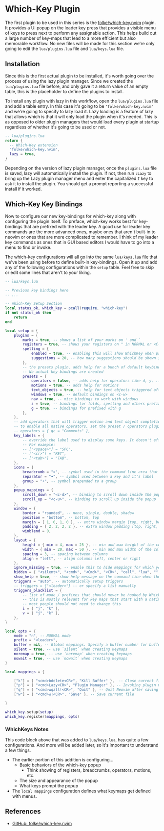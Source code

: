 # Which-Key Plugin

The first plugin to be used in this series is the
[folke/which-key.nvim][which-key-gh] plugin.
It provides a UI popup on the leader key press that
provides a visible menu of keys to press next to
perform any assignable action.
This helps build out a large number of key-maps that
lead to a more efficient but also memorable workflow.
No new files will be made for this section we're only going to
edit the `lua/plugins.lua` file and `lua/keys.lua` file.

## Installation

Since this is the first actual plugin to be installed,
it's worth going over the process of using the lazy plugin manager.
Since we created the `lua/plugins.lua` file before,
and only gave it a return value of an empty table,
this is the placeholder to define the plugins to install.

To install any plugin with lazy in this workflow,
open the `lua/plugins.lua` file and
add a table entry.
In this case it's going to be `"folke/which-key.nvim"` and
we're going to specify to lazy load it.
Lazy loading is a feature of lazy that allows which is that
it will only load the plugin when it's needed.
This is as opposed to older plugin managers that would load every
plugin at startup regardless of whether it's going to be used or not.

```lua
-- lua/plugins.lua
return {
  -- Which-Key extension
  "folke/which-key.nvim",
  lazy = true,
}
```

Depending on the version of lazy plugin manager,
once the `plugins.lua` file is saved,
lazy will automatically install the plugin.
If not,
then run `:Lazy` to bring up the Lazy plugin manager menu and
enter the capitalized `I` key to ask it to install the plugin.
You should get a prompt reporting a successful install if it worked.

## Which-Key Key Bindings

Now to configure our new key-bindings for which-key along with
configuring the plugin itself.
To preface, which-key works best for key-bindings that are
prefixed with the leader key.
A good use for leader key commands are the more advanced ones,
maybe ones that aren't built-in to neovim or
ones that are more complicated to remember.
I think of my leader key commands as ones that in GUI based editors I would
have to go into a menu to find or invoke.

The which-key configurations will all go into
the same `lua/keys.lua` file that we've been using before to
define built-in key-bindings.
Open it up and add any of the following configurations within the `setup` table.
Feel free to skip or edit some lines that aren't to your liking.

```lua
-- lua/keys.lua

-- Previous key bindings here
-- ...

-- Which-Key Setup Section
local status_ok, which_key = pcall(require, "which-key")
if not status_ok then
    return
end

local setup = {
    plugins = {
        marks = true, -- shows a list of your marks on ' and `
        registers = true, -- shows your registers on " in NORMAL or <C-r> in INSERT mode
        spelling = {
            enabled = true, -- enabling this will show WhichKey when pressing z= to select spelling suggestions
            suggestions = 20, -- how many suggestions should be shown in the list?
        },
        -- the presets plugin, adds help for a bunch of default keybindings in Neovim
        -- No actual key bindings are created
        presets = {
            operators = false, -- adds help for operators like d, y, ... and registers them for motion / text object completion
            motions = true, -- adds help for motions
            text_objects = true, -- help for text objects triggered after entering an operator
            windows = true, -- default bindings on <c-w>
            nav = true, -- misc bindings to work with windows
            z = true, -- bindings for folds, spelling and others prefixed with z
            g = true, -- bindings for prefixed with g
        },
    },
    -- add operators that will trigger motion and text object completion
    -- to enable all native operators, set the preset / operators plugin above
    -- operators = { gc = "Comments" },
    key_labels = {
        -- override the label used to display some keys. It doesn't effect WK in any other way.
        -- For example:
        -- ["<space>"] = "SPC",
        -- ["<cr>"] = "RET",
        -- ["<tab>"] = "TAB",
    },
    icons = {
        breadcrumb = "»", -- symbol used in the command line area that shows your active key combo
        separator = "➜", -- symbol used between a key and it's label
        group = "+", -- symbol prepended to a group
    },
    popup_mappings = {
        scroll_down = "<c-d>", -- binding to scroll down inside the popup
        scroll_up = "<c-u>", -- binding to scroll up inside the popup
    },
    window = {
        border = "rounded", -- none, single, double, shadow
        position = "bottom", -- bottom, top
        margin = { 1, 0, 1, 0 }, -- extra window margin [top, right, bottom, left]
        padding = { 2, 2, 2, 2 }, -- extra window padding [top, right, bottom, left]
        winblend = 0,
    },
    layout = {
        height = { min = 4, max = 25 }, -- min and max height of the columns
        width = { min = 20, max = 50 }, -- min and max width of the columns
        spacing = 3, -- spacing between columns
        align = "left", -- align columns left, center or right
    },
    ignore_missing = true, -- enable this to hide mappings for which you didn't specify a label
    hidden = { "<silent>", "<cmd>", "<Cmd>", "<CR>", "call", "lua", "^:", "^ " }, -- hide mapping boilerplate
    show_help = true, -- show help message on the command line when the popup is visible
    triggers = "auto", -- automatically setup triggers
    -- triggers = {"<leader>"} -- or specify a list manually
    triggers_blacklist = {
        -- list of mode / prefixes that should never be hooked by WhichKey
        -- this is mostly relevant for key maps that start with a native binding
        -- most people should not need to change this
        i = { "j", "k" },
        v = { "j", "k" },
    },
}

local opts = {
    mode = "n", -- NORMAL mode
    prefix = "<leader>",
    buffer = nil, -- Global mappings. Specify a buffer number for buffer local mappings
    silent = true, -- use `silent` when creating keymaps
    noremap = true, -- use `noremap` when creating keymaps
    nowait = true, -- use `nowait` when creating keymaps
}

local mappings = {

    ["k"] = { "<cmd>bdelete<CR>", "Kill Buffer" },  -- Close current file
    ["p"] = { "<cmd>Lazy<CR>", "Plugin Manager" }, -- Invoking plugin manager
    ["q"] = { "<cmd>wqall!<CR>", "Quit" }, -- Quit Neovim after saving the file
    ["w"] = { "<cmd>w!<CR>", "Save" }, -- Save current file

}

which_key.setup(setup)
which_key.register(mappings, opts)
```

### WhichKeys Notes

This code block above that was added to `lua/keys.lua`,
has quite a few configurations.
And more will be added later,
so it's important to understand a few things.

* The earlier portion of this addition is configuring...
  * Basic behaviors of the which-key popup
    * Think showing of registers, breadcrumbs, operators, motions, etc.
  * The size and appearance of the popup 
  * What keys prompt the popup
* The `local mappings` configuration defines what keymaps get defined with menus.

## References

* [GitHub: folke/which-key.nvim][which-key-gh]

<!-- Hidden References -->
[which-key-gh]: https://github.com/folke/which-key.nvim "GitHub: folke/which-key.nvim"
